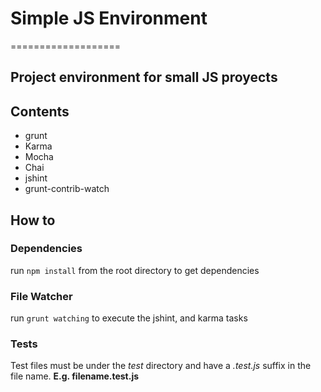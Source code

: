 # Simple JS Environment
===================

## Project environment for small JS proyects

## Contents
* grunt
* Karma
* Mocha
* Chai
* jshint
* grunt-contrib-watch

## How to

### Dependencies
run `npm install` from the root directory to get dependencies

### File Watcher
run `grunt watching` to execute the jshint, and karma tasks

### Tests
Test files must be under the _test_ directory and have a _.test.js_ suffix in the file name. __E.g. filename.test.js__

